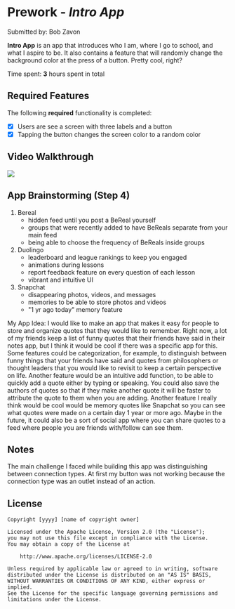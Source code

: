 # Prework - *Intro App*

Submitted by: Bob Zavon

**Intro App** is an app that introduces who I am, where I go to school, and what I aspire to be. It also contains a feature that will randomly change the background color at the press of a button. Pretty cool, right? 

Time spent: **3** hours spent in total

## Required Features

The following **required** functionality is completed:

- [x] Users are see a screen with three labels and a button
- [x] Tapping the button changes the screen color to a random color
 
## Video Walkthrough

<div>
    <a href="https://www.loom.com/share/441a5608f6644f7f8513cf73b5019a3d">
    </a>
    <a href="https://www.loom.com/share/441a5608f6644f7f8513cf73b5019a3d">
      <img style="max-width:300px;" src="https://cdn.loom.com/sessions/thumbnails/441a5608f6644f7f8513cf73b5019a3d-with-play.gif">
    </a>
</div>

## App Brainstorming (Step 4)
1. Bereal
   - hidden feed until you post a BeReal yourself
   - groups that were recently added to have BeReals separate from your main feed
   - being able to choose the frequency of BeReals inside groups
2. Duolingo
   - leaderboard and league rankings to keep you engaged
   - animations during lessons
   - report feedback feature on every question of each lesson
   - vibrant and intuitive UI
3. Snapchat
   - disappearing photos, videos, and messages
   - memories to be able to store photos and videos
   - "1 yr ago today" memory feature
  
My App Idea:
 I would like to make an app that makes it easy for people to store and organize quotes that they would like to remember. Right now, a lot of my friends keep a list of funny quotes that their friends have said in their notes app, but I think it would be cool if there was a specific app for this. Some features could be categorization, for example, to distinguish between funny things that your friends have said and quotes from philosophers or thought leaders that you would like to revisit to keep a certain perspective on life. Another feature would be an intuitive add function, to be able to quickly add a quote either by typing or speaking. You could also save the authors of quotes so that if they make another quote it will be faster to attribute the quote to them when you are adding. Another feature I really think would be cool would be memory quotes like Snapchat so you can see what quotes were made on a certain day 1 year or more ago. Maybe in the future, it could also be a sort of social app where you can share quotes to a feed where people you are friends with/follow can see them.
 
## Notes

The main challenge I faced while building this app was distinguishing between connection types. At first my button was not working because the connection type was an outlet instead of an action.

## License

    Copyright [yyyy] [name of copyright owner]

    Licensed under the Apache License, Version 2.0 (the "License");
    you may not use this file except in compliance with the License.
    You may obtain a copy of the License at

        http://www.apache.org/licenses/LICENSE-2.0

    Unless required by applicable law or agreed to in writing, software
    distributed under the License is distributed on an "AS IS" BASIS,
    WITHOUT WARRANTIES OR CONDITIONS OF ANY KIND, either express or implied.
    See the License for the specific language governing permissions and
    limitations under the License.
